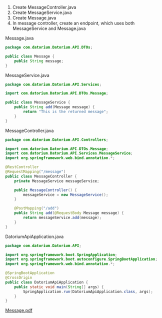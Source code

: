 1. Create MessageController.java
2. Create MessageService.java
3. Create Message.java
4. In message controller, create an endpoint, which uses both MessageService and Message.java

Message.java
```java
package com.datorium.Datorium.API.DTOs;

public class Message {
    public String message;
}
```

MessageService.java
```java
package com.datorium.Datorium.API.Services;

import com.datorium.Datorium.API.DTOs.Message;

public class MessageService {
    public String add(Message message) {
        return "This is the returned message";
    }
}
```

MessageController.java
```java
package com.datorium.Datorium.API.Controllers;

import com.datorium.Datorium.API.DTOs.Message;
import com.datorium.Datorium.API.Services.MessageService;
import org.springframework.web.bind.annotation.*;

@RestController
@RequestMapping("/message")
public class MessageController {
    private MessageService messageService;

    public MessageController() {
        messageService = new MessageService();
    }

    @PostMapping("/add")
    public String add(@RequestBody Message message) {
        return messageService.add(message);
    }
}
```

DatoriumApiApplication.java
```java
package com.datorium.Datorium.API;

import org.springframework.boot.SpringApplication;
import org.springframework.boot.autoconfigure.SpringBootApplication;
import org.springframework.web.bind.annotation.*;

@SpringBootApplication
@CrossOrigin
public class DatoriumApiApplication {
    public static void main(String[] args) {
        SpringApplication.run(DatoriumApiApplication.class, args);
    }
}
```
[Message.pdf](https://github.com/user-attachments/files/16615329/Message.pdf)

